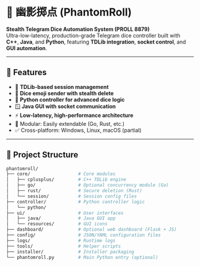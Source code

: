 # 🧊 幽影掷点 (PhantomRoll)

**Stealth Telegram Dice Automation System (PROLL 8879)**  
Ultra-low-latency, production-grade Telegram dice controller built with **C++**, **Java**, and **Python**, featuring **TDLib integration**, **socket control**, and **GUI automation**.

---

## 📌 Features

- 🔐 **TDLib-based session management**
- 🎲 **Dice emoji sender with stealth delete**
- 🧠 **Python controller for advanced dice logic**
- 🪟 **Java GUI with socket communication**
- ⚡ **Low-latency, high-performance architecture**
- 🧩 Modular: Easily extendable (Go, Rust, etc.)
- ✅ Cross-platform: Windows, Linux, macOS (partial)

---

## 📁 Project Structure

```bash
phantomroll/
├── core/                  # Core modules
│   ├── cplusplus/         # C++ TDLib engine
│   ├── go/                # Optional concurrency module (Go)
│   ├── rust/              # Secure deletion (Rust)
│   └── session/           # Session config files
├── controller/            # Python controller logic
│   └── python/
├── ui/                    # User interfaces
│   ├── java/              # Java GUI app
│   └── resources/         # GUI icons
├── dashboard/             # Optional web dashboard (Flask + JS)
├── config/                # JSON/YAML configuration files
├── logs/                  # Runtime logs
├── tools/                 # Helper scripts
├── installer/             # Installer packaging
└── phantomroll.py         # Main Python entry (optional)
